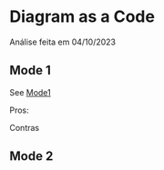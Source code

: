 # Diagram as a Code

Análise feita em 04/10/2023

## Mode 1

See [Mode1](mode1.md)

Pros:

Contras

## Mode 2